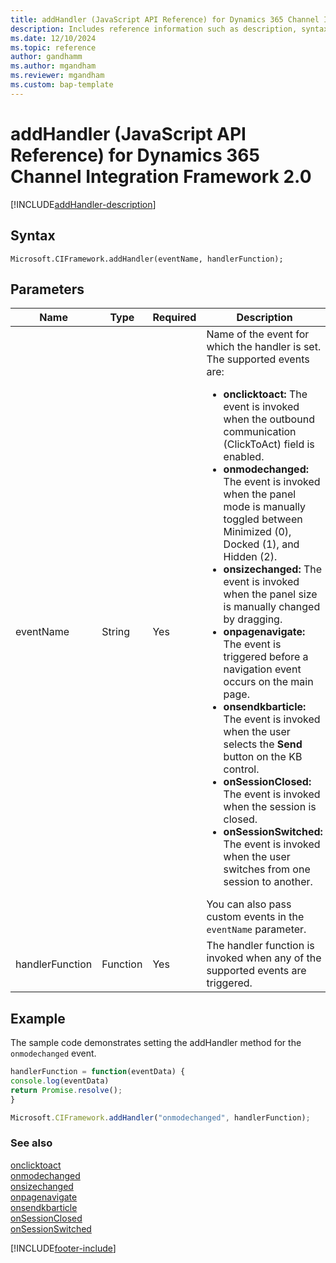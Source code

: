 ```yaml
---
title: addHandler (JavaScript API Reference) for Dynamics 365 Channel Integration Framework 2.0 
description: Includes reference information such as description, syntax, and parameters for the addHandler method in JavaScript API Reference for Dynamics 365 Channel Integration Framework 2.0. 
ms.date: 12/10/2024
ms.topic: reference
author: gandhamm
ms.author: mgandham
ms.reviewer: mgandham
ms.custom: bap-template 
---
```


# addHandler (JavaScript API Reference) for Dynamics 365 Channel Integration Framework 2.0

[!INCLUDE[addHandler-description](Includes/addHandler-description.md)]

## Syntax

`Microsoft.CIFramework.addHandler(eventName, handlerFunction);`

## Parameters

| Name | Type | Required | Description |
|------|------|----------|-------------|
| eventName | String | Yes | Name of the event for which the handler is set. <br> The supported events are:<br><ul><li><b>onclicktoact:</b> The event is invoked when the outbound communication (ClickToAct) field is enabled.</li> <li><b>onmodechanged:</b> The event is invoked when the panel mode is manually toggled between Minimized (0), Docked (1), and Hidden (2). </li><li><b>onsizechanged:</b> The event is invoked when the panel size is manually changed by dragging. </li><li><b>onpagenavigate:</b> The event is triggered before a navigation event occurs on the main page. </li><li><b>onsendkbarticle: </b> The event is invoked when the user selects the **Send** button on the KB control.</li><li><b>onSessionClosed: </b> The event is invoked when the session is closed. </li><li><b>onSessionSwitched: </b> The event is invoked when the user switches from one session to another.</li></ul> You can also pass custom events in the `eventName` parameter. |
| handlerFunction | Function | Yes | The handler function is invoked when any of the supported events are triggered. |

## Example

The sample code demonstrates setting the addHandler method for the `onmodechanged` event.

```JavaScript
handlerFunction = function(eventData) {
console.log(eventData)
return Promise.resolve();
}

Microsoft.CIFramework.addHandler("onmodechanged", handlerFunction);
```

### See also

[onclicktoact](../events/onclicktoact.md)  
[onmodechanged](../events/onmodechanged.md)  
[onsizechanged](../events/onsizechanged.md)  
[onpagenavigate](../events/onpagenavigate.md)  
[onsendkbarticle](../events/onsendkbarticle.md)  
[onSessionClosed](../events/onSessionClosed.md)  
[onSessionSwitched](../events/onSessionSwitched.md)  

[!INCLUDE[footer-include](../../../../../includes/footer-banner.md)]
